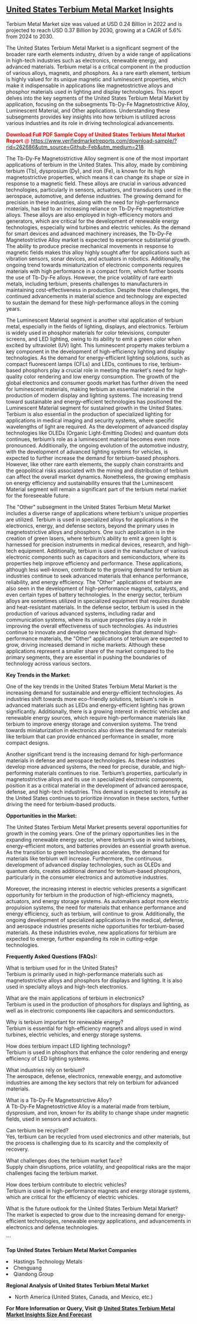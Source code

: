 <h2><a href="https://www.verifiedmarketreports.com/download-sample/?rid=262686&amp;utm_source=Github-Feb&amp;utm_medium=218" target="_blank">United States Terbium Metal Market</a> Insights</h2><p>Terbium Metal Market size was valued at USD 0.24 Billion in 2022 and is projected to reach USD 0.37 Billion by 2030, growing at a CAGR of 5.6% from 2024 to 2030.</p><p> <p>The United States Terbium Metal Market is a significant segment of the broader rare earth elements industry, driven by a wide range of applications in high-tech industries such as electronics, renewable energy, and advanced materials. Terbium metal is a critical component in the production of various alloys, magnets, and phosphors. As a rare earth element, terbium is highly valued for its unique magnetic and luminescent properties, which make it indispensable in applications like magnetostrictive alloys and phosphor materials used in lighting and display technologies. This report delves into the key segments of the United States Terbium Metal Market by application, focusing on the subsegments Tb-Dy-Fe Magnetostrictive Alloy, Luminescent Material, and Other applications. Understanding these subsegments provides key insights into how terbium is utilized across various industries and its role in driving technological advancements. <p><span class=""><span style="color: #ff0000;"><strong>Download Full PDF Sample Copy of United States Terbium Metal Market Report</strong> @ </span><a href="https://www.verifiedmarketreports.com/download-sample/?rid=262686&amp;utm_source=Github-Feb&amp;utm_medium=218" target="_blank">https://www.verifiedmarketreports.com/download-sample/?rid=262686&amp;utm_source=Github-Feb&amp;utm_medium=218</a></span></p></p> <p>The Tb-Dy-Fe Magnetostrictive Alloy segment is one of the most important applications of terbium in the United States. This alloy, made by combining terbium (Tb), dysprosium (Dy), and iron (Fe), is known for its high magnetostrictive properties, which means it can change its shape or size in response to a magnetic field. These alloys are crucial in various advanced technologies, particularly in sensors, actuators, and transducers used in the aerospace, automotive, and defense industries. The growing demand for precision in these industries, along with the need for high-performance materials, has led to an increasing reliance on Tb-Dy-Fe magnetostrictive alloys. These alloys are also employed in high-efficiency motors and generators, which are critical for the development of renewable energy technologies, especially wind turbines and electric vehicles. As the demand for smart devices and advanced machinery increases, the Tb-Dy-Fe Magnetostrictive Alloy market is expected to experience substantial growth. The ability to produce precise mechanical movements in response to magnetic fields makes this alloy highly sought after for applications such as vibration sensors, sonar devices, and actuators in robotics. Additionally, the ongoing trend towards miniaturization of electronic components requires materials with high performance in a compact form, which further boosts the use of Tb-Dy-Fe alloys. However, the price volatility of rare earth metals, including terbium, presents challenges to manufacturers in maintaining cost-effectiveness in production. Despite these challenges, the continued advancements in material science and technology are expected to sustain the demand for these high-performance alloys in the coming years. </p> <p>The Luminescent Material segment is another vital application of terbium metal, especially in the fields of lighting, displays, and electronics. Terbium is widely used in phosphor materials for color televisions, computer screens, and LED lighting, owing to its ability to emit a green color when excited by ultraviolet (UV) light. This luminescent property makes terbium a key component in the development of high-efficiency lighting and display technologies. As the demand for energy-efficient lighting solutions, such as compact fluorescent lamps (CFLs) and LEDs, continues to rise, terbium-based phosphors play a crucial role in meeting the market's need for high-quality color rendering and low energy consumption. The growth of the global electronics and consumer goods market has further driven the need for luminescent materials, making terbium an essential material in the production of modern display and lighting systems. The increasing trend toward sustainable and energy-efficient technologies has positioned the Luminescent Material segment for sustained growth in the United States. Terbium is also essential in the production of specialized lighting for applications in medical imaging and security systems, where specific wavelengths of light are required. As the development of advanced display technologies like OLEDs (Organic Light-Emitting Diodes) and quantum dots continues, terbium’s role as a luminescent material becomes even more pronounced. Additionally, the ongoing evolution of the automotive industry, with the development of advanced lighting systems for vehicles, is expected to further increase the demand for terbium-based phosphors. However, like other rare earth elements, the supply chain constraints and the geopolitical risks associated with the mining and distribution of terbium can affect the overall market dynamics. Nonetheless, the growing emphasis on energy efficiency and sustainability ensures that the Luminescent Material segment will remain a significant part of the terbium metal market for the foreseeable future. </p> <p>The "Other" subsegment in the United States Terbium Metal Market includes a diverse range of applications where terbium's unique properties are utilized. Terbium is used in specialized alloys for applications in the electronics, energy, and defense sectors, beyond the primary uses in magnetostrictive alloys and phosphors. One such application is in the creation of green lasers, where terbium’s ability to emit a green light is harnessed for precision instruments in medical devices, research, and high-tech equipment. Additionally, terbium is used in the manufacture of various electronic components such as capacitors and semiconductors, where its properties help improve efficiency and performance. These applications, although less well-known, contribute to the growing demand for terbium as industries continue to seek advanced materials that enhance performance, reliability, and energy efficiency. The "Other" applications of terbium are also seen in the development of high-performance magnets, catalysts, and even certain types of battery technologies. In the energy sector, terbium alloys are sometimes utilized in specialized equipment that requires durable and heat-resistant materials. In the defense sector, terbium is used in the production of various advanced systems, including radar and communication systems, where its unique properties play a role in improving the overall effectiveness of such technologies. As industries continue to innovate and develop new technologies that demand high-performance materials, the "Other" applications of terbium are expected to grow, driving increased demand in niche markets. Although these applications represent a smaller share of the market compared to the primary segments, they are essential in pushing the boundaries of technology across various sectors. </p> <p><strong>Key Trends in the Market:</strong></p> <p>One of the key trends in the United States Terbium Metal Market is the increasing demand for sustainable and energy-efficient technologies. As industries shift towards more eco-friendly solutions, terbium's role in advanced materials such as LEDs and energy-efficient lighting has grown significantly. Additionally, there is a growing interest in electric vehicles and renewable energy sources, which require high-performance materials like terbium to improve energy storage and conversion systems. The trend towards miniaturization in electronics also drives the demand for materials like terbium that can provide enhanced performance in smaller, more compact designs.</p> <p>Another significant trend is the increasing demand for high-performance materials in defense and aerospace technologies. As these industries develop more advanced systems, the need for precise, durable, and high-performing materials continues to rise. Terbium’s properties, particularly in magnetostrictive alloys and its use in specialized electronic components, position it as a critical material in the development of advanced aerospace, defense, and high-tech industries. This demand is expected to intensify as the United States continues to prioritize innovation in these sectors, further driving the need for terbium-based products.</p> <p><strong>Opportunities in the Market:</strong></p> <p>The United States Terbium Metal Market presents several opportunities for growth in the coming years. One of the primary opportunities lies in the expanding renewable energy sector, where terbium’s use in wind turbines, energy-efficient motors, and batteries provides an essential growth avenue. As the transition to green technologies accelerates, the demand for materials like terbium will increase. Furthermore, the continuous development of advanced display technologies, such as OLEDs and quantum dots, creates additional demand for terbium-based phosphors, particularly in the consumer electronics and automotive industries.</p> <p>Moreover, the increasing interest in electric vehicles presents a significant opportunity for terbium in the production of high-efficiency magnets, actuators, and energy storage systems. As automakers adopt more electric propulsion systems, the need for materials that enhance performance and energy efficiency, such as terbium, will continue to grow. Additionally, the ongoing development of specialized applications in the medical, defense, and aerospace industries presents niche opportunities for terbium-based materials. As these industries evolve, new applications for terbium are expected to emerge, further expanding its role in cutting-edge technologies.</p> <p><strong>Frequently Asked Questions (FAQs):</strong></p> <p>What is terbium used for in the United States? <br> Terbium is primarily used in high-performance materials such as magnetostrictive alloys and phosphors for displays and lighting. It is also used in specialty alloys and high-tech electronics.</p> <p>What are the main applications of terbium in electronics? <br> Terbium is used in the production of phosphors for displays and lighting, as well as in electronic components like capacitors and semiconductors.</p> <p>Why is terbium important for renewable energy? <br> Terbium is essential for high-efficiency magnets and alloys used in wind turbines, electric vehicles, and energy storage systems.</p> <p>How does terbium impact LED lighting technology? <br> Terbium is used in phosphors that enhance the color rendering and energy efficiency of LED lighting systems.</p> <p>What industries rely on terbium? <br> The aerospace, defense, electronics, renewable energy, and automotive industries are among the key sectors that rely on terbium for advanced materials.</p> <p>What is a Tb-Dy-Fe Magnetostrictive Alloy? <br> A Tb-Dy-Fe Magnetostrictive Alloy is a material made from terbium, dysprosium, and iron, known for its ability to change shape under magnetic fields, used in sensors and actuators.</p> <p>Can terbium be recycled? <br> Yes, terbium can be recycled from used electronics and other materials, but the process is challenging due to its scarcity and the complexity of recovery.</p> <p>What challenges does the terbium market face? <br> Supply chain disruptions, price volatility, and geopolitical risks are the major challenges facing the terbium market.</p> <p>How does terbium contribute to electric vehicles? <br> Terbium is used in high-performance magnets and energy storage systems, which are critical for the efficiency of electric vehicles.</p> <p>What is the future outlook for the United States Terbium Metal Market? <br> The market is expected to grow due to the increasing demand for energy-efficient technologies, renewable energy applications, and advancements in electronics and defense technologies.</p> ```</p><p><strong>Top United States Terbium Metal Market Companies</strong></p><div data-test-id=""><p><li>Hastings Technology Metals</li><li> Chenguang</li><li> Qiandong Group</li></p><div><strong>Regional Analysis of&nbsp;United States Terbium Metal Market</strong></div><ul><li dir="ltr"><p dir="ltr">North America&nbsp;(United States, Canada, and Mexico, etc.)</p></li></ul><p><strong>For More Information or Query, Visit @&nbsp;</strong><strong><a href="https://www.verifiedmarketreports.com/product/terbium-metal-market/?utm_source=Github-Feb&amp;utm_medium=218" target="_blank">United States Terbium Metal Market Insights Size And Forecast</a></strong></p></div>
